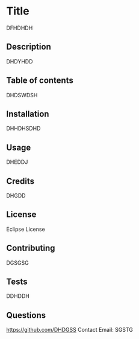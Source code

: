   
# Title 
DFHDHDH

## Description 
DHDYHDD

## Table of contents 
DHDSWDSH

## Installation 
DHHDHSDHD

## Usage 
DHEDDJ

## Credits 
DHGDD

## License 
Eclipse License

## Contributing 
DGSGSG 

## Tests 
DDHDDH

## Questions 
https://github.com/DHDGSS
Contact Email: SGSTG